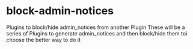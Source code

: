 # block-admin-notices
Plugins to block/hide admin_notices from another Plugin
These will be a series of Plugins to generate admin_notices and then block/hide them toi choose the better way to do it
